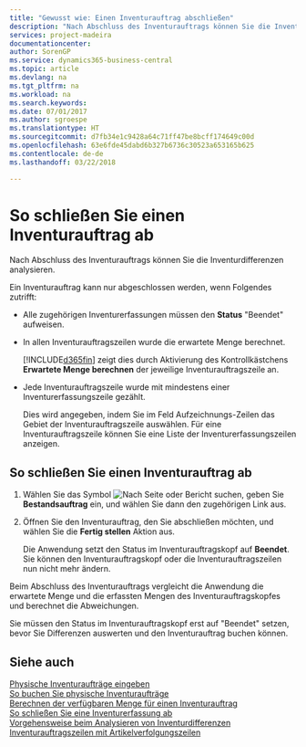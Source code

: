 ```yaml
---
title: "Gewusst wie: Einen Inventurauftrag abschließen"
description: "Nach Abschluss des Inventurauftrags können Sie die Inventurdifferenzen analysieren."
services: project-madeira
documentationcenter: 
author: SorenGP
ms.service: dynamics365-business-central
ms.topic: article
ms.devlang: na
ms.tgt_pltfrm: na
ms.workload: na
ms.search.keywords: 
ms.date: 07/01/2017
ms.author: sgroespe
ms.translationtype: HT
ms.sourcegitcommit: d7fb34e1c9428a64c71ff47be8bcff174649c00d
ms.openlocfilehash: 63e6fde45dabd6b327b6736c30523a653165b625
ms.contentlocale: de-de
ms.lasthandoff: 03/22/2018

---
```

# <a name="finish-a-physical-inventory-order"></a>So schließen Sie einen Inventurauftrag ab
Nach Abschluss des Inventurauftrags können Sie die Inventurdifferenzen analysieren.  

Ein Inventurauftrag kann nur abgeschlossen werden, wenn Folgendes zutrifft:  

- Alle zugehörigen Inventurerfassungen müssen den **Status** "Beendet" aufweisen.  
- In allen Inventurauftragszeilen wurde die erwartete Menge berechnet.  

    [!INCLUDE[d365fin](../../includes/d365fin_md.md)] zeigt dies durch Aktivierung des Kontrollkästchens **Erwartete Menge berechnen** der  jeweilige Inventurauftragszeile an.  

- Jede Inventurauftragszeile wurde mit mindestens einer Inventurerfassungszeile gezählt.  

    Dies wird angegeben, indem Sie im Feld Aufzeichnungs-Zeilen das Gebiet der Inventurauftragszeile auswählen. Für eine Inventurauftragszeile können Sie eine Liste der Inventurerfassungszeilen anzeigen.  

## <a name="to-finish-a-physical-inventory-order"></a>So schließen Sie einen Inventurauftrag ab  

1.  Wählen Sie das Symbol ![Nach Seite oder Bericht suchen](../../media/ui-search/search_small.png "Symbol „Nach Seite oder Bericht suchen”"), geben Sie **Bestandsauftrag** ein, und wählen Sie dann den zugehörigen Link aus.  
2.  Öffnen Sie den Inventurauftrag, den Sie abschließen möchten, und wählen Sie die **Fertig stellen** Aktion aus.  

    Die Anwendung setzt den Status im Inventurauftragskopf auf **Beendet**. Sie können den Inventurauftragskopf oder die Inventurauftragszeilen nun nicht mehr ändern.  

Beim Abschluss des Inventurauftrags vergleicht die Anwendung die erwartete Menge und die erfassten Mengen des Inventurauftragskopfes und berechnet die Abweichungen.  

Sie müssen den Status im Inventurauftragskopf erst auf "Beendet" setzen, bevor Sie Differenzen auswerten und den Inventurauftrag buchen können.  

## <a name="see-also"></a>Siehe auch  
 [Physische Inventuraufträge eingeben](how-to-enter-physical-inventory-orders.md)   
 [So buchen Sie physische Inventuraufträge](how-to-post-physical-inventory-orders.md)   
 [Berechnen der verfügbaren Menge für einen Inventurauftrag](how-to-calculate-quantity-on-hand-for-a-physical-inventory-order.md)   
 [So schließen Sie eine Inventurerfassung ab](how-to-finish-a-physical-inventory-recording.md)   
 [Vorgehensweise beim Analysieren von Inventurdifferenzen](how-to-analyze-physical-inventory-differences.md)   
 [Inventurauftragszeilen mit Artikelverfolgungszeilen](physical-inventory-order-lines-with-item-tracking-lines.md)

